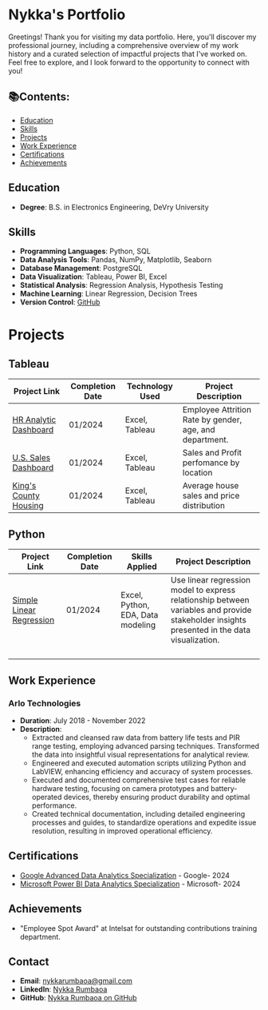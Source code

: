 # Nykka's Portfolio

Greetings! Thank you for visiting my data portfolio. Here, you'll discover my professional journey, including a comprehensive overview of my work history and a curated selection of impactful projects that I've worked on. Feel free to explore, and I look forward to the opportunity to connect with you!


## 📚Contents:
- [Education](#Education)
- [Skills](#skills)
- [Projects](#projects)
- [Work Experience](#work-experience)
- [Certifications](#certifications)
- [Achievements](#achievements)


## Education
- **Degree**: B.S. in Electronics Engineering, DeVry University

## Skills
- **Programming Languages**: Python,  SQL
- **Data Analysis Tools**: Pandas, NumPy, Matplotlib, Seaborn
- **Database Management**: PostgreSQL
- **Data Visualization**: Tableau, Power BI, Excel
- **Statistical Analysis**: Regression Analysis, Hypothesis Testing
- **Machine Learning**: Linear Regression, Decision Trees
- **Version Control**: [GitHub](https://github.com/nrumbaoa)

# Projects
## Tableau
| Project Link           | Completion Date | Technology Used        | Project Description                                   |
|------------------------|------------------|------------------------|--------------------------------------------------------|
| [HR Analytic Dashboard](https://public.tableau.com/app/profile/nykka.rumbaoa/viz/HRAnalyticsDashboard_17063745207730/HRAnalyticsDashboard) | 01/2024           | Excel, Tableau          | Employee Attrition Rate by gender, age, and department.                         |
| [U.S. Sales Dashboard](https://public.tableau.com/app/profile/nykka.rumbaoa/viz/SalesDashboard_17064990427450/SalesDashboard) | 01/2024           | Excel, Tableau          | Sales and Profit perfomance by location                         |
| [King's County Housing](https://public.tableau.com/app/profile/nykka.rumbaoa/viz/KingCountyHousingPrice_17062396629250/KingCountyHouseSales) | 01/2024           | Excel, Tableau          | Average house sales and price distribution                         |

## Python
| Project Link           | Completion Date | Skills Applied      | Project Description                                   |
|------------------------|------------------|------------------------|--------------------------------------------------------|
| [Simple Linear Regression](https://github.com/nrumbaoa/python_projects/blob/main/NRumbaoa%20Simple%20Linear%20Regression.ipynb) | 01/2024           | Excel, Python, EDA, Data modeling          | Use linear regression model to express relationship between variables and provide stakeholder insights presented in the data visualization.                          |
|   |            |           |                         |
|   |            |           |                         |
|   |            |           |                         |
|   |            |           |                         |

## Work Experience
### Arlo Technologies
- **Duration**: July 2018 - November 2022
- **Description**: 
  - Extracted and cleansed raw data from battery life tests and PIR range testing, employing advanced parsing techniques. Transformed the data into insightful visual representations for analytical review.
  - Engineered and executed automation scripts utilizing Python and LabVIEW, enhancing efficiency and accuracy of system processes.
  - Executed and documented comprehensive test cases for reliable hardware testing, focusing on camera prototypes and battery-operated devices, thereby ensuring product durability and optimal performance.
  - Created technical documentation, including detailed engineering processes and guides, to standardize operations and expedite issue resolution, resulting in improved operational efficiency.

## Certifications
- [Google Advanced Data Analytics Specialization](https://www.coursera.org/account/accomplishments/specialization/FZXBT6FAQV4L) - Google- 2024
- [Microsoft Power BI Data Analytics Specialization](https://www.coursera.org/account/accomplishments/specialization/6GPUQM9SYUUN) - Microsoft- 2024

## Achievements
- "Employee Spot Award" at Intelsat for outstanding contributions training department.

## Contact
- **Email**: nykkarumbaoa@gmail.com
- **LinkedIn**: [Nykka Rumbaoa](https://www.linkedin.com/in/nykka-rumbaoa/)
- **GitHub**: [Nykka Rumbaoa on GitHub](https://github.com/nrumbaoa)

